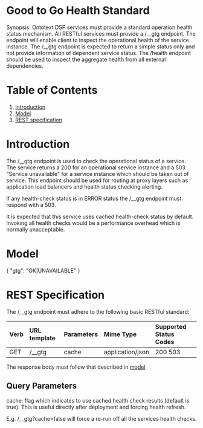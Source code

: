 # Good to Go Health Standard

Synopsis: Ontotext DSP services must provide a standard operation health status mechanism. All RESTful services must provide a /__gtg endpoint. The endpoint will enable client to inspect the operational health of the service instance. The /__gtg endpoint is expected to return a simple status only and not provide information of dependent service status. The /health endpoint should be used to inspect the aggregate health from all external dependencies.

# Table of Contents

1. [Introduction](#introduction)
2. [Model](#model)
3. [REST specification](#rest_spec)

<a name="introduction"></a>
# Introduction
The /__gtg endpoint is used to check the operational status of a service. The service returns a 200 for an operational service instance and a 503 "Service unavailable" for a service instance which should be taken out of service. This endpoint should be used for routing at proxy layers such as application load balancers and health status checking alerting.

If any health-check status is in ERROR status the /__gtg endpoint must respond with a 503.

It is expected that this service uses cached health-check status by default. Invoking all health checks would be a performance overhead which is normally unacceptable.

<a name="model"></a>
# Model

{ "gtg": "OK|UNAVAILABLE" }

<a name="rest_spec"></a>
# REST Specification

The /__gtg endpoint must adhere to the following basic RESTful standard:

| Verb              | URL template | Parameters        | Mime Type         | Supported Status Codes |
|:----------------- |:-------------|:------------------|:------------------|:-----------------------|
| GET               | /__gtg       | cache             | application/json  | 200 503                |


The response body must follow that described in [model](#model)

## Query Parameters
cache: flag which indicates to use cached health check results (default is true). This is useful directly after deployment and forcing health refresh. 

E.g. /__gtg?cache=false will force a re-run off all the services health checks.